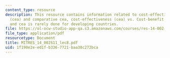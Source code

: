 ```yaml
---
content_type: resource
description: This resource contains information related to cost-effectiveness analysis
  (cea) and comparative cea, cost-effectiveness (cea) vs. Cost-benefit analysis (cba),
  and cea is rarely done for developing countries.
file: https://ol-ocw-studio-app-qa.s3.amazonaws.com/courses/res-14-002-abdul-latif-jameel-poverty-action-lab-executive-training-evaluating-social-programs-2011-spring-2011/1f190e2eed1fb3367721baa38c272bca_MITRES_14_002S11_lec8.pdf
file_type: application/pdf
resourcetype: Document
title: MITRES_14_002S11_lec8.pdf
uid: 1f190e2e-ed1f-b336-7721-baa38c272bca
---
```


